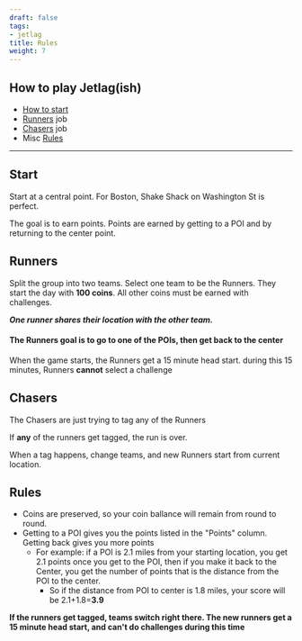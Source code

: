 ```yaml
---
draft: false
tags:
- jetlag
title: Rules
weight: 7
---
```


## How to play Jetlag(ish)

- [How to start](#start)
- [Runners](#runners) job
- [Chasers](#chasers) job
- Misc [Rules](#rules)

---

## Start

Start at a central point. 
For Boston, Shake Shack on Washington St is perfect. 

The goal is to earn points. Points are earned by getting to a POI and by returning to the center point.

## Runners

Split the group into two teams. Select one team to be the Runners. They start the day with **100 coins**. All other coins must be earned with challenges.

***One runner shares their location with the other team.*** 

#### The Runners goal is to go to **one** of the POIs, then get back to the center

When the game starts, the Runners get a 15 minute head start. during this 15 minutes, Runners **cannot** select a challenge

## Chasers

The Chasers are just trying to tag any of the Runners

If **any** of the runners get tagged, the run is over. 

When a tag happens, change teams, and new Runners start from current location.

## Rules

- Coins are preserved, so your coin ballance will remain from round to round.
- Getting to a POI gives you the points listed in the "Points" column. Getting back gives you more points
	- For example: if a POI is 2.1 miles from your starting location, you get 2.1 points once you get to the POI, then if you make it back to the Center, you get the number of points that is the distance from the POI to the center. 
		- So if the distance from POI to center is 1.8 miles, your score will be 2.1+1.8=**3.9**

**If the runners get tagged, teams switch right there. The new runners get a 15 minute head start, and can't do challenges during this time**
